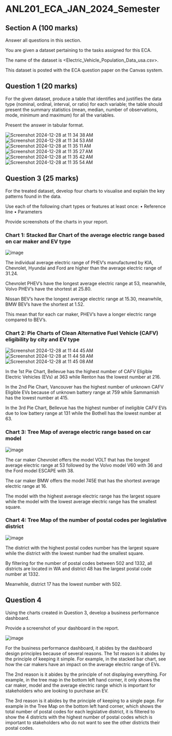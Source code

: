 # ANL201_ECA_JAN_2024_Semester

## Section A (100 marks)

Answer all questions in this section.

You are given a dataset pertaining to the tasks assigned for this ECA.

The name of the dataset is <Electric_Vehicle_Population_Data_usa.csv>. 

This dataset is posted with the ECA question paper on the Canvas system.

## Question 1 (20 marks)

For the given dataset, produce a table that identifies and justifies the data type (nominal, ordinal, interval, or ratio) for each variable; the table should present the summary statistics (mean, median, number of observations, mode, minimum and maximum) for all the variables. 

Present the answer in tabular format.

![Screenshot 2024-12-28 at 11 34 38 AM](https://github.com/user-attachments/assets/d1d35b5d-4f7f-4e2e-9522-08789a741b6a)
![Screenshot 2024-12-28 at 11 34 53 AM](https://github.com/user-attachments/assets/945d5fdd-3a25-4ec8-a78f-230d75ff7a3d)
![Screenshot 2024-12-28 at 11 35 11 AM](https://github.com/user-attachments/assets/bc1399a6-be16-4e0d-b264-b4714593e567)
![Screenshot 2024-12-28 at 11 35 27 AM](https://github.com/user-attachments/assets/0b14905c-9f7e-4d94-a429-96b360411653)
![Screenshot 2024-12-28 at 11 35 42 AM](https://github.com/user-attachments/assets/f1c00416-9394-4e8d-879b-e6c946a78bd3)
![Screenshot 2024-12-28 at 11 35 54 AM](https://github.com/user-attachments/assets/bd22b0d1-3ae5-4c38-a224-b66a1182ecd9)

## Question 3 (25 marks)

For the treated dataset, develop four charts to visualise and explain the key patterns found in the data. 

Use each of the following chart types or features at least once:
• Reference line
• Parameters

Provide screenshots of the charts in your report. 

### Chart 1: Stacked Bar Chart of the average electric range based on car maker and EV type

![image](https://github.com/user-attachments/assets/522133aa-8c9c-42b6-8592-6a64f1d659ca)

The individual average electric range of PHEV’s manufactured by KIA, Chevrolet, Hyundai and Ford are higher than the average electric range of 31.24. 

Chevrolet PHEV’s have the longest average electric range at 53, meanwhile, Volvo PHEV’s have the shortest at 25.80. 

Nissan BEV’s have the longest average electric range at 15.30, meanwhile, BMW BEV’s have the shortest at 1.52.

This mean that for each car maker, PHEV’s have a longer electric range compared to BEV’s. 

### Chart 2: Pie Charts of Clean Alternative Fuel Vehicle (CAFV) eligibility by city and EV type

![Screenshot 2024-12-28 at 11 44 45 AM](https://github.com/user-attachments/assets/d3e7c102-d09c-4b35-bb35-d89a874e0135)
![Screenshot 2024-12-28 at 11 44 58 AM](https://github.com/user-attachments/assets/011189f8-c1b2-4286-810c-da59b8a18fae)
![Screenshot 2024-12-28 at 11 45 08 AM](https://github.com/user-attachments/assets/8dcc9903-e752-42fb-8eab-19e51f111c64)

In the 1st Pie Chart, Bellevue has the highest number of CAFV Eligible Electric Vehicles (EVs) at 363 while Renton has the lowest number at 216.

In the 2nd Pie Chart, Vancouver has the highest number of unknown CAFV Eligible EVs because of unknown battery range at 759 while Sammamish has the lowest number at 415.

In the 3rd Pie Chart, Bellevue has the highest number of ineligible CAFV EVs due to low battery range at 131 while the Bothell has the lowest number at 63.

### Chart 3: Tree Map of average electric range based on car model

![image](https://github.com/user-attachments/assets/b699c127-6f50-4df2-b931-ceff62a16b05)

The car maker Chevrolet offers the model VOLT that has the longest average electric range at 53 followed by the Volvo model V60 with 36 and the Ford model ESCAPE with 38.

The car maker BMW offers the model 745E that has the shortest average electric range at 16.

The model with the highest average electric range has the largest square while the model with the lowest average electric range has the smallest square. 

### Chart 4: Tree Map of the number of postal codes per legislative district

![image](https://github.com/user-attachments/assets/803d39c1-1df7-44fc-925f-2460d486b0ca)

The district with the highest postal codes number has the largest square while the district with the lowest number had the smallest square.

By filtering for the number of postal codes between 502 and 1332, all districts are located in WA and district 48 has the largest postal code number at 1332. 

Meanwhile, district 17 has the lowest number with 502.

## Question 4

Using the charts created in Question 3, develop a business performance dashboard.

Provide a screenshot of your dashboard in the report. 

![image](https://github.com/user-attachments/assets/dec67ecb-5c34-41d0-9bcd-2cccbcc1ae53)

For the business performance dashboard, it abides by the dashboard design principles because of several reasons. The 1st reason is it abides by the principle of keeping it simple. For example, in the stacked bar chart, see how the car makers have an impact on the average electric range of EVs.

The 2nd reason is it abides by the principle of not displaying everything. For example, in the tree map in the bottom left hand corner, it only shows the car maker, model and the average electric range which is important for stakeholders who are looking to purchase an EV.

The 3rd reason is it abides by the principle of keeping to a single page. For example in the Tree Map on the bottom left hand corner, which shows the total number of postal codes for each legislative district, it is filtered to show the 4 districts with the highest number of postal codes which is important to stakeholders who do not want to see the other districts their postal codes.






